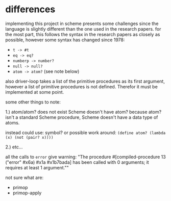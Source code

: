 # differences
implementing this project in scheme presents some challenges since the language is slightly different than the one used in the research papers.
for the most part, this follows the syntax in the research papers as closely as possible, however some syntax has changed since 1978:

* `t -> #t`
* `eq -> eq?`
* `numberp -> number?`
* `null -> null?`
* `atom -> atom?` (see note below)

also driver-loop takes a list of the primitive procedures as its first argument,
however a list of primitive procedures is not defined. Therefor it must be implemented at some point.

some other things to note:

1.) atom/atom? does not exist
Scheme doesn't have atom? because atom? isn't a standard Scheme procedure, Scheme doesn't have a data type of atoms.

instead could use: symbol?
or
possible work around:
`(define atom? (lambda (x) (not (pair? x))))`

2.) etc...

all the calls to `error` give warning: "The procedure #[compiled-procedure 13 ("error" #x6a) #x1a #x1b7bada] has been called with 0 arguments; it requires at least 1 argument.""

not sure what are:
* primop
* primop-apply
